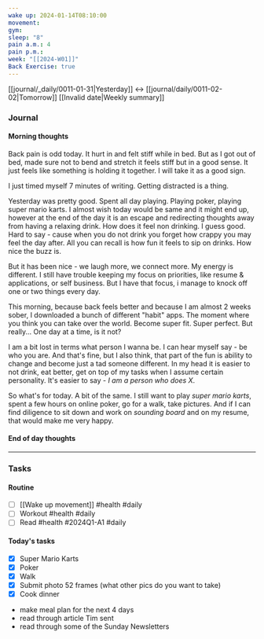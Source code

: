 ```yaml
---
wake up: 2024-01-14T08:10:00
movement: 
gym: 
sleep: "8"
pain a.m.: 4
pain p.m.: 
week: "[[2024-W01]]"
Back Exercise: true
---
```

[[journal/_daily/0011-01-31|Yesterday]] <-> [[journal/daily/0011-02-02|Tomorrow]]
[[Invalid date|Weekly summary]]
### Journal
#### Morning thoughts
Back pain is odd today. It hurt in and felt stiff while in bed. But as I got out of bed, made sure not to bend and stretch it feels stiff but in a good sense. It just feels like something is holding it together. I will take it as a good sign. 

I just timed myself 7 minutes of writing. Getting distracted is a thing. 

Yesterday was pretty good. Spent all day playing. Playing poker, playing super mario karts. I almost wish today would be same and it might end up, however at the end of the day it is an escape and redirecting thoughts away from having a relaxing drink. How does it feel non drinking. I guess good. Hard to say - cause when you do not drink you forget how crappy you may feel the day after. All you can recall is how fun it feels to sip on drinks. How nice the buzz is. 

But it has been nice - we laugh more, we connect more. My energy is different. 
I still have trouble keeping my focus on priorities, like resume & applications, or self business. But I have that focus, i manage to knock off one or two things every day. 

This morning, because back feels better and because I am almost 2 weeks sober, I downloaded a bunch of different "habit" apps. The moment where you think you can take over the world. Become super fit. Super perfect. But really... One day at a time, is it not? 

I am a bit lost in terms what person I wanna be. I can hear myself say - be who you are. And that's fine, but I also think, that part of the fun is ability to change and become just a tad someone different. In my head it is easier to not drink, eat better, get on top of my tasks when I assume certain personality. It's easier to say - *I am a person who does X*. 

So what's for today. A bit of the same. I still want to play *super mario karts*, spent a few hours on online poker, go for a walk, take pictures. And if I can find diligence to sit down and work on *sounding board* and on my resume, that would make me very happy.  

#### End of day thoughts


-----
### Tasks 

#### Routine

- [ ] [[Wake up movement]] #health #daily
- [ ] Workout #health #daily 
- [ ] Read #health #2024Q1-A1 #daily

#### Today's tasks
- [x] Super Mario Karts
- [x] Poker
- [x] Walk
- [x] Submit photo 52 frames (what other pics do you want to take)
- [x] Cook dinner
- make meal plan for the next 4 days
- read through article Tim sent
- read through some of the Sunday Newsletters